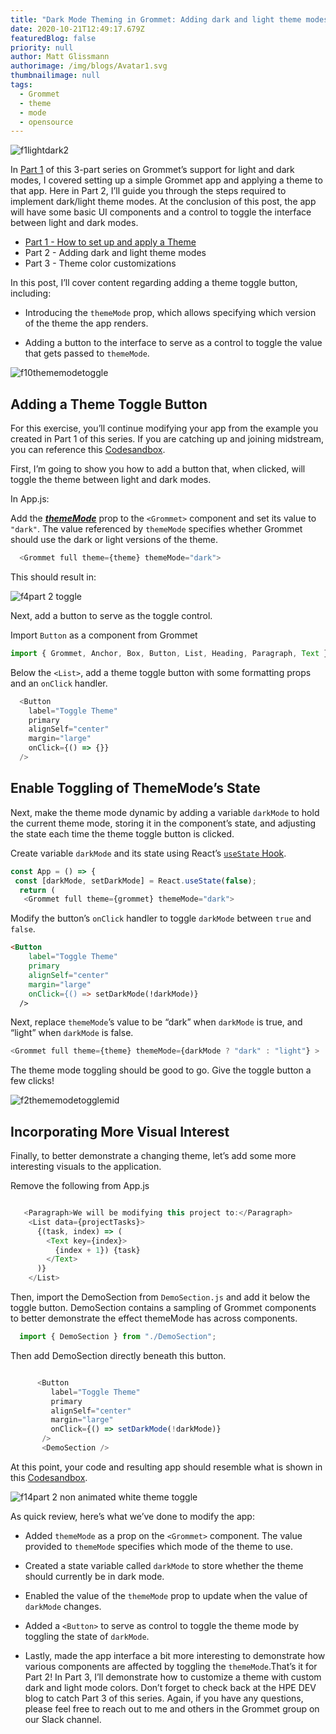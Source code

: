 ```yaml
---
title: "Dark Mode Theming in Grommet: Adding dark and light theme modes"
date: 2020-10-21T12:49:17.679Z
featuredBlog: false
priority: null
author: Matt Glissmann
authorimage: /img/blogs/Avatar1.svg
thumbnailimage: null
tags:
  - Grommet
  - theme
  - mode
  - opensource
---
```

![f1lightdark2](https://hpe-developer-portal.s3.amazonaws.com/uploads/media/2020/9/f1lightdark2-1603286799167.png)

In [Part 1](https://developer.hpe.com/blog/dark-mode-theming-in-grommet-how-to-set-up-and-apply-a-theme) of this 3-part series on Grommet’s support for light and dark modes, I covered setting up a simple Grommet app and applying a theme to that app. Here in Part 2, I’ll guide you through the steps required to implement dark/light theme modes. At the conclusion of this post, the app will have some basic UI components and a control to toggle the interface between light and dark modes.

- [Part 1 - How to set up and apply a Theme](https://developer.hpe.com/blog/dark-mode-theming-in-grommet-how-to-set-up-and-apply-a-theme)
- Part 2 - Adding dark and light theme modes
- Part 3 - Theme color customizations

In this post, I’ll cover content regarding adding a theme toggle button, including:
  
* Introducing the `themeMode` prop, which allows specifying which version of the theme the app renders.
   
* Adding a button to the interface to serve as a control to toggle the value that gets passed to `themeMode`. 

![f10thememodetoggle](https://hpe-developer-portal.s3.amazonaws.com/uploads/media/2020/9/f10thememodetoggle-1603286872853.gif)

## Adding a Theme Toggle Button
For this exercise, you’ll continue modifying your app from the example you created in Part 1 of this series.  If you are catching up and joining midstream, you can reference this [Codesandbox](https://codesandbox.io/s/grommet-theme-toggle-1adding-theme-rg91i?file=/src/App.js).
   
First, I’m going to show you how to add a button that, when clicked, will toggle the theme between light and dark modes.
    
In App.js:
    
Add the [_**themeMode**_](https://v2.grommet.io/grommet#themeMode) prop to the `<Grommet>` component and set its value to `"dark"`. The value referenced by `themeMode` specifies whether Grommet should use the dark or light versions of the theme.



```javascript
  <Grommet full theme={theme} themeMode="dark">
```

This should result in:


![f4part 2 toggle](https://hpe-developer-portal.s3.amazonaws.com/uploads/media/2020/9/f4part-2-toggle-1603286827841.png)

Next, add a button to serve as the toggle control.
      
Import `Button` as a component from Grommet
     

```javascript
import { Grommet, Anchor, Box, Button, List, Heading, Paragraph, Text } from "grommet";
```
Below the `<List>`, add a theme toggle button with some formatting props and an `onClick` handler.

```javascript
  <Button
    label="Toggle Theme"
    primary
    alignSelf="center"
    margin="large"
    onClick={() => {}} 
  />
```
## Enable Toggling of ThemeMode’s State
Next, make the theme mode dynamic by adding a variable `darkMode` to hold the current theme mode, storing it in the component’s state, and adjusting the state each time the theme toggle button is clicked.
   
Create variable `darkMode` and its state using React’s [`useState` Hook](https://reactjs.org/docs/hooks-state.html).


```javascript
const App = () => {
 const [darkMode, setDarkMode] = React.useState(false);
  return (
   <Grommet full theme={grommet} themeMode="dark">

```

Modify the button’s `onClick` handler to toggle `darkMode` between `true` and `false`.


```html
<Button
    label="Toggle Theme"
    primary
    alignSelf="center"
    margin="large"
    onClick={() => setDarkMode(!darkMode)}
  />

```

Next, replace `themeMode`’s value to be “dark” when `darkMode` is true, and “light” when `darkMode` is false.

```javascript 
<Grommet full theme={theme} themeMode={darkMode ? "dark" : "light"} >
```

The theme mode toggling should be good to go. Give the toggle button a few clicks!

![f2thememodetogglemid](https://hpe-developer-portal.s3.amazonaws.com/uploads/media/2020/9/f2thememodetogglemid-1603286807584.gif)

## Incorporating More Visual Interest
Finally, to better demonstrate a changing theme, let’s add some more interesting visuals to the application.

Remove the following from App.js

 
```javascript

   <Paragraph>We will be modifying this project to:</Paragraph>
    <List data={projectTasks}>
      {(task, index) => (
        <Text key={index}>
          {index + 1}) {task}
        </Text>
      )}
    </List>
```

Then, import the DemoSection from `DemoSection.js` and add it below the toggle button. DemoSection contains a sampling of Grommet components to better demonstrate the effect themeMode has across components.


```javascript
  import { DemoSection } from "./DemoSection";	
```

Then add DemoSection directly beneath this button.


```javascript

      <Button
         label="Toggle Theme"
         primary
         alignSelf="center"
         margin="large"
         onClick={() => setDarkMode(!darkMode)}
       />
       <DemoSection />
```

At this point, your code and resulting app should resemble what is shown in this [Codesandbox](https://codesandbox.io/s/grommet-theme-toggle-2addtogglebutton-txbux?file=/src/App.js).

![f14part 2 non animated white theme toggle](https://hpe-developer-portal.s3.amazonaws.com/uploads/media/2020/9/f14part-2-non-animated-white-theme-toggle-1603286900031.png)

As quick review, here’s what we’ve done to modify the app:
      
* Added `themeMode` as a prop on the `<Grommet>` component. The value provided to `themeMode` specifies which mode of the theme to use.
   
* Created a state variable called `darkMode` to store whether the theme should currently be in dark mode.
   
* Enabled the value of the `themeMode` prop to update when the value of `darkMode` changes.
   
* Added a `<Button>` to serve as control to toggle the theme mode by toggling the state of `darkMode`.
   
* Lastly, made the app interface a bit more interesting to demonstrate how various components are affected by toggling the `themeMode`.That’s it for Part 2! In Part 3, I’ll demonstrate how to customize a theme with custom dark and light mode colors. Don’t forget to check back at the HPE DEV blog to catch Part 3 of this series. Again, if you have any questions, please feel free to reach out to me and others in the Grommet group on our Slack channel.